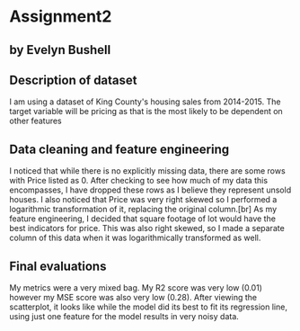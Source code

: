# Assignment2
## by Evelyn Bushell

## Description of dataset
I am using a dataset of King County's housing sales from 2014-2015. The target variable will be pricing as that is the most likely to be dependent on other features

## Data cleaning and feature engineering
I noticed that while there is no explicitly missing data, there are some rows with Price listed as 0. After checking to see how much of my data this encompasses, I have dropped these rows as I believe they represent unsold houses. I also noticed that Price was very right skewed so I performed a logarithmic transformation of it, replacing the original column.[br]
As my feature engineering, I decided that square footage of lot would have the best indicators for price. This was also right skewed, so I made a separate column of this data when it was logarithmically transformed as well.

## Final evaluations
My metrics were a very mixed bag. My R2 score was very low (0.01) however my MSE score was also very low (0.28). After viewing the scatterplot, it looks like while the model did its best to fit its regression line, using just one feature for the model results in very noisy data.